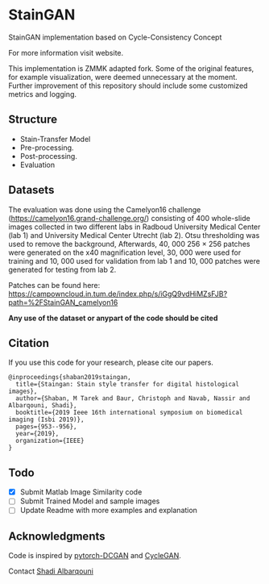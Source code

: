 # StainGAN
StainGAN implementation based on Cycle-Consistency Concept

For more information visit website.

This implementation is ZMMK adapted fork. Some of the original features, for example visualization, were deemed unnecessary at the moment.
Further improvement of this repository should include some customized metrics and logging.

## Structure
 * Stain-Transfer Model
 * Pre-processing.
 * Post-processing.
 * Evaluation 

## Datasets

The evaluation was done using the Camelyon16 challenge (https://camelyon16.grand-challenge.org/) consisting of 400 whole-slide images collected
in two different labs in Radboud University Medical Center (lab 1) and University
Medical Center Utrecht (lab 2). Otsu thresholding was used to remove the
background, Afterwards, 40, 000 256 × 256 patches were generated on the x40
magnification level, 30, 000 were used for training and 10, 000 used for validation
from lab 1 and 10, 000 patches were generated for testing from lab 2.

Patches can be found here: https://campowncloud.in.tum.de/index.php/s/iGgQ9vdHiMZsFJB?path=%2FStainGAN_camelyon16 

**Any use of the dataset or anypart of the code should be cited**


## Citation
If you use this code for your research, please cite our papers.
```
@inproceedings{shaban2019staingan,
  title={Staingan: Stain style transfer for digital histological images},
  author={Shaban, M Tarek and Baur, Christoph and Navab, Nassir and Albarqouni, Shadi},
  booktitle={2019 Ieee 16th international symposium on biomedical imaging (Isbi 2019)},
  pages={953--956},
  year={2019},
  organization={IEEE}
}
```


## Todo
- [x] Submit Matlab Image Similarity code
- [ ] Submit Trained Model and sample images
- [ ] Update Readme with more examples and explanation
## Acknowledgments
Code is inspired by [pytorch-DCGAN](https://github.com/pytorch/examples/tree/master/dcgan) and [CycleGAN](https://github.com/junyanz/CycleGAN).

Contact <a href="mailto:shadi.albarqouni@tum.de?Subject=StainGAN" target="_top">Shadi Albarqouni</a> 
 
